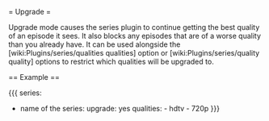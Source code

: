 = Upgrade =

Upgrade mode causes the series plugin to continue getting the best quality of an episode it sees. It also blocks any episodes that are of a worse quality than you already have. It can be used alongside the [wiki:Plugins/series/qualities qualities] option or [wiki:Plugins/series/quality quality] options to restrict which qualities will be upgraded to.

== Example ==

{{{
series:
  - name of the series:
      upgrade: yes
      qualities:
        - hdtv
        - 720p
}}}
